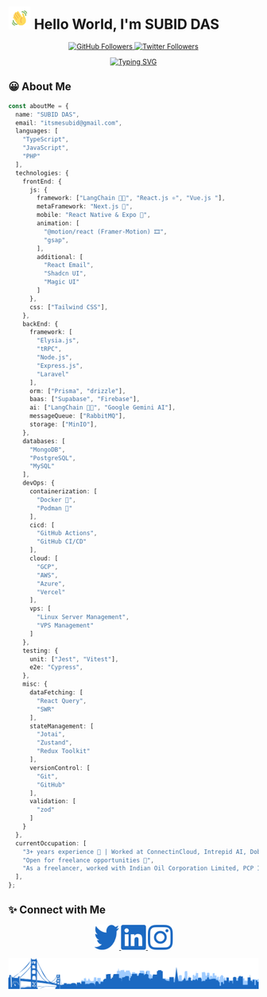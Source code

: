 # <img src="images/wave.gif" alt="Hi" height="45" width="45"/> Hello World, I'm **SUBID DAS**

<p align="center">
  <a href="https://github.com/devsubid">
    <img src="https://img.shields.io/github/followers/devsubid?logo=github&style=for-the-badge&color=3382ed&labelColor=0f172a" alt="GitHub Followers"/>
  </a>
  <a href="https://twitter.com/devsubid">
    <img src="https://img.shields.io/twitter/follow/devsubid?logo=twitter&style=for-the-badge&color=3382ed&labelColor=0f172a" alt="Twitter Followers"/>
  </a>
</p>

<p align="center">
  <a href="https://github.com/itsme-subid">
    <img src="https://readme-typing-svg.herokuapp.com/?lines=Full-Stack%20Developer;Experienced%20Software%20Developer;3%2B%20Years%20of%20Coding%20Experience;Always%20Learning;Passionate%20%26%20Innovative;AI%20and%20Automation%20Enthusiast;Linux%20%26%20VPS%20Ops;Multi-Stack%20Polyglot&font=Poppins&center=true&width=550&height=45&color=3382ed&size=22&pause=1000" alt="Typing SVG"/>
  </a>
</p>

## 😀 About Me

```typescript
const aboutMe = {
  name: "SUBID DAS",
  email: "itsmesubid@gmail.com",
  languages: [
    "TypeScript", 
    "JavaScript", 
    "PHP"
  ],
  technologies: {
    frontEnd: {
      js: {
        framework: ["LangChain 🦜🔗", "React.js ⚛️", "Vue.js "],
        metaFramework: "Next.js 🚀",
        mobile: "React Native & Expo 📱",
        animation: [
          "@motion/react (Framer-Motion) 🎞️", 
          "gsap", 
        ],
        additional: [
          "React Email",
          "Shadcn UI",
          "Magic UI"
        ]
      },
      css: ["Tailwind CSS"],
    },
    backEnd: {
      framework: [
        "Elysia.js", 
        "tRPC", 
        "Node.js",
        "Express.js", 
        "Laravel"
      ],
      orm: ["Prisma", "drizzle"],
      baas: ["Supabase", "Firebase"],
      ai: ["LangChain 🦜🔗", "Google Gemini AI"],
      messageQueue: ["RabbitMQ"],
      storage: ["MinIO"],
    },
    databases: [
      "MongoDB",
      "PostgreSQL", 
      "MySQL"
    ],
    devOps: {
      containerization: [
        "Docker 🐳", 
        "Podman 🦭"
      ],
      cicd: [
        "GitHub Actions",
        "GitHub CI/CD"
      ],
      cloud: [
        "GCP",
        "AWS", 
        "Azure", 
        "Vercel"
      ],
      vps: [
        "Linux Server Management", 
        "VPS Management"
      ]
    },
    testing: {
      unit: ["Jest", "Vitest"],
      e2e: "Cypress",
    },
    misc: {
      dataFetching: [
        "React Query", 
        "SWR"
      ],
      stateManagement: [
        "Jotai",
        "Zustand",
        "Redux Toolkit"
      ],
      versionControl: [
        "Git", 
        "GitHub"
      ],
      validation: [
        "zod"
      ]
    }
  },
  currentOccupation: [
    "3+ years experience 💼 | Worked at ConnectinCloud, Intrepid AI, Dobby Ads, AwesomeSuite",
    "Open for freelance opportunities 🚀",
    "As a freelancer, worked with Indian Oil Corporation Limited, PCP India, Ellora Outdoor, Sonysauto"
  ],
};
```

## ✨ Connect with Me

<p align="center">
  <a href="https://twitter.com/devsubid" target="_blank">
    <img src="./images/twitter.svg" alt="Twitter" width="50" height="50"/>
  </a>
  <a href="https://www.linkedin.com/in/devsubid/" target="_blank">
    <img src="./images/linkedin.svg" alt="LinkedIn" width="50" height="50"/>
  </a>
  <a href="https://www.instagram.com/devsubid/" target="_blank">
    <img src="./images/instagram.svg" alt="Instagram" width="50" height="50"/>
  </a>
</p>

<p align="center">
  <a href="https://github.com/devsubid">
    <img src="./images/footer.png" alt="Footer"/>
  </a>
</p>
